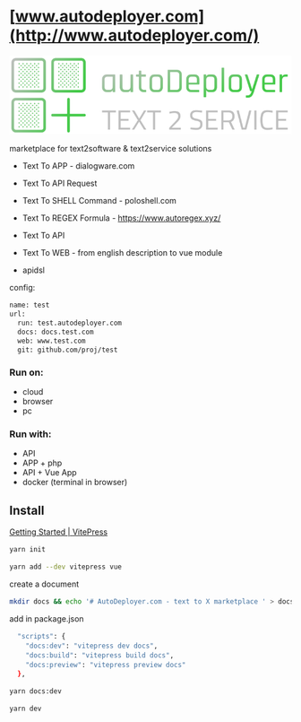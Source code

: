 # [www.autodeployer.com](http://www.autodeployer.com/)

![autodeployer.png](https://github.com/autodeployer-com/logo/raw/main/autodeployer.png)

marketplace for text2software & text2service solutions


+ Text To APP - dialogware.com
+ Text To API Request
+ Text To SHELL Command - poloshell.com
+ Text To REGEX Formula - https://www.autoregex.xyz/
+ Text To API
+ Text To WEB - from english description to vue module

+ apidsl

config:


    name: test
    url:
      run: test.autodeployer.com
      docs: docs.test.com
      web: www.test.com
      git: github.com/proj/test


### Run on:
+ cloud
+ browser
+ pc

### Run with:
+ API
+ APP + php
+ API + Vue App
+ docker (terminal in browser)




## Install

[Getting Started | VitePress](https://vitepress.vuejs.org/guide/getting-started)

```bash
yarn init
```


```bash
yarn add --dev vitepress vue
```

create a document
```bash
mkdir docs && echo '# AutoDeployer.com - text to X marketplace ' > docs/index.md
```

add in package.json
```bash
  "scripts": {
    "docs:dev": "vitepress dev docs",
    "docs:build": "vitepress build docs",
    "docs:preview": "vitepress preview docs"
  },
```


```bash
yarn docs:dev
```

```bash
yarn dev
```


```bash

```


```bash

```
